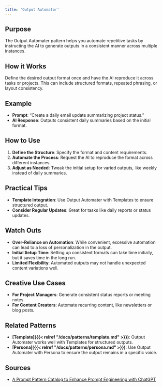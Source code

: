 ```yaml
---
title: 'Output Automator'
---
```


## Purpose
The Output Automater pattern helps you automate repetitive tasks by instructing the AI to generate outputs in a consistent manner across multiple instances.

## How it Works
Define the desired output format once and have the AI reproduce it across tasks or projects. This can include structured formats, repeated phrasing, or layout consistency.

## Example
- **Prompt**: “Create a daily email update summarizing project status.”
- **AI Response**: Outputs consistent daily summaries based on the initial format.

## How to Use
1. **Define the Structure**: Specify the format and content requirements.
2. **Automate the Process**: Request the AI to reproduce the format across different instances.
3. **Adjust as Needed**: Tweak the initial setup for varied outputs, like weekly instead of daily summaries.

## Practical Tips
- **Template Integration**: Use Output Automater with Templates to ensure structured output.
- **Consider Regular Updates**: Great for tasks like daily reports or status updates.

## Watch Outs
- **Over-Reliance on Automation**: While convenient, excessive automation can lead to a loss of personalization in the output.
- **Initial Setup Time**: Setting up consistent formats can take time initially, but it saves time in the long run.
- **Limited Flexibility**: Automated outputs may not handle unexpected content variations well.

## Creative Use Cases
- **For Project Managers**: Generate consistent status reports or meeting notes.
- **For Content Creators**: Automate recurring content, like newsletters or blog posts.

## Related Patterns
- **[Template]({{< relref "/docs/patterns/template.md" >}})**: Output Automater works well with Templates for structured outputs.
- **[Persona]({{< relref "/docs/patterns/persona.md" >}})**: Use Output Automater with Persona to ensure the output remains in a specific voice.

## Sources
- [A Prompt Pattern Catalog to Enhance Prompt Engineering with ChatGPT](https://arxiv.org/pdf/2302.11382)